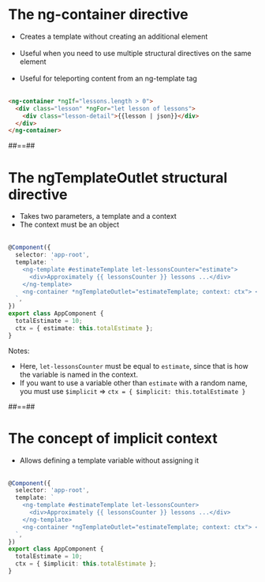 <!-- .slide: class="with-code inconsolata" -->

# The ng-container directive

- Creates a template without creating an additional element<br/><br/>
- Useful when you need to use multiple structural directives on the same element <br/><br/>
- Useful for teleporting content from an ng-template tag <br/><br/>

```html
<ng-container *ngIf="lessons.length > 0">
  <div class="lesson" *ngFor="let lesson of lessons">
    <div class="lesson-detail">{{lesson | json}}</div>
  </div>
</ng-container>
```

<!-- .element: class="big-code" -->

##==##

<!-- .slide: class="with-code inconsolata" -->

# The ngTemplateOutlet structural directive

- Takes two parameters, a template and a context
- The context must be an object <br/><br/>

```typescript
@Component({
  selector: 'app-root',
  template: `
    <ng-template #estimateTemplate let-lessonsCounter="estimate">
      <div>Approximately {{ lessonsCounter }} lessons ...</div>
    </ng-template>
    <ng-container *ngTemplateOutlet="estimateTemplate; context: ctx"> </ng-container>
  `,
})
export class AppComponent {
  totalEstimate = 10;
  ctx = { estimate: this.totalEstimate };
}
```

<!-- .element: class="medium-code" -->

Notes:

- Here, `let-lessonsCounter` must be equal to `estimate`, since that is how the variable is named in the context.
- If you want to use a variable other than `estimate` with a random name, you must use `$implicit` => `ctx = { $implicit: this.totalEstimate }`

##==##

<!-- .slide: class="inconsolata with-code"-->

# The concept of implicit context

- Allows defining a template variable without assigning it <br/><br/>

```typescript
@Component({
  selector: 'app-root',
  template: `
    <ng-template #estimateTemplate let-lessonsCounter>
      <div>Approximately {{ lessonsCounter }} lessons ...</div>
    </ng-template>
    <ng-container *ngTemplateOutlet="estimateTemplate; context: ctx"> </ng-container>
  `,
})
export class AppComponent {
  totalEstimate = 10;
  ctx = { $implicit: this.totalEstimate };
}
```

<!-- .element: class="medium-code" -->
